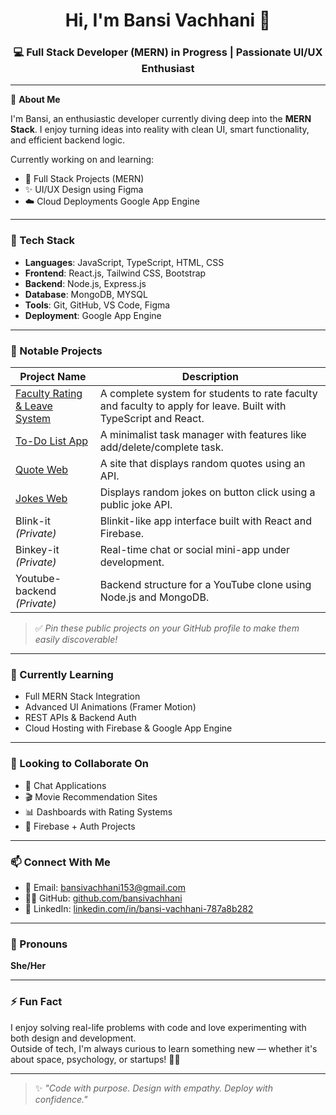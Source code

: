 <h1 align="center">Hi, I'm Bansi Vachhani 👋</h1>
<h3 align="center">💻 Full Stack Developer (MERN) in Progress | Passionate UI/UX Enthusiast</h3>

---

💼 **About Me**

I'm Bansi, an enthusiastic developer currently diving deep into the **MERN Stack**. I enjoy turning ideas into reality with clean UI, smart functionality, and efficient backend logic.

Currently working on and learning:
- 🚀 Full Stack Projects (MERN)
- ✨ UI/UX Design using Figma
- ☁️ Cloud Deployments Google App Engine

---

### 🧠 Tech Stack

- **Languages**: JavaScript, TypeScript, HTML, CSS  
- **Frontend**: React.js, Tailwind CSS, Bootstrap  
- **Backend**: Node.js, Express.js  
- **Database**: MongoDB, MYSQL
- **Tools**: Git, GitHub, VS Code, Figma  
- **Deployment**: Google App Engine

---

### 📌 Notable Projects

| Project Name | Description |
|--------------|-------------|
| [Faculty Rating & Leave System](https://github.com/bansivachhani/faculty-rating-and-leave-system) | A complete system for students to rate faculty and faculty to apply for leave. Built with TypeScript and React. |
| [To-Do List App](https://github.com/bansivachhani/todo-list-app) | A minimalist task manager with features like add/delete/complete task. |
| [Quote Web](https://github.com/bansivachhani/quote_web) | A site that displays random quotes using an API. |
| [Jokes Web](https://github.com/bansivachhani/jokes-web) | Displays random jokes on button click using a public joke API. |
| Blink-it *(Private)* | Blinkit-like app interface built with React and Firebase. |
| Binkey-it *(Private)* | Real-time chat or social mini-app under development. |
| Youtube-backend *(Private)* | Backend structure for a YouTube clone using Node.js and MongoDB. |

> ✅ *Pin these public projects on your GitHub profile to make them easily discoverable!*

---

### 🌱 Currently Learning

- Full MERN Stack Integration  
- Advanced UI Animations (Framer Motion)  
- REST APIs & Backend Auth  
- Cloud Hosting with Firebase & Google App Engine

---

### 🤝 Looking to Collaborate On

- 💬 Chat Applications  
- 🎬 Movie Recommendation Sites  
- 📊 Dashboards with Rating Systems  
- 🔐 Firebase + Auth Projects  

---

### 📫 Connect With Me

- 📧 Email: [bansivachhani153@gmail.com](mailto:bansivachhani153@gmail.com)  
- 🧑‍💻 GitHub: [github.com/bansivachhani](https://github.com/bansivachhani)  
- 💼 LinkedIn: [linkedin.com/in/bansi-vachhani-787a8b282](https://www.linkedin.com/in/bansi-vachhani-787a8b282/)

---

### 👩 Pronouns

**She/Her**

---

### ⚡ Fun Fact

I enjoy solving real-life problems with code and love experimenting with both design and development.  
Outside of tech, I'm always curious to learn something new — whether it's about space, psychology, or startups! 🚀✨


---

> ✨ *"Code with purpose. Design with empathy. Deploy with confidence."*
